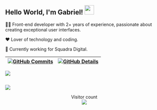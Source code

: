 ## Hello World, I'm Gabriel! <img src=https://github.com/TheDudeThatCode/TheDudeThatCode/blob/master/Assets/Earth.gif width="30">

👨‍💻 Front-end developer with 2+ years of experience, passionate about creating exceptional user interfaces.

❤️ Lover of technology and coding.

🏢 Currently working for Squadra Digital.

  
 | [![GitHub Commits](http://github-profile-summary-cards.vercel.app/api/cards/productive-time?username=GabrielLSobreira&theme=dracula&utcOffset=-3)](https://github.com/vn7n24fzkq/github-profile-summary-cards) | [![GitHub Details](http://github-profile-summary-cards.vercel.app/api/cards/profile-details?username=GabrielLSobreira&theme=dracula)](https://github.com/vn7n24fzkq/github-profile-summary-cards) |  
 | ----------- | ----------- |


 
  <div>
<a href="https://skillicons.dev"   >
  <img src="https://skillicons.dev/icons?i=html,css,javascript,typescript,react,next,vue,tailwind,sass,materialui,styledcomponents,bootstrap,git,nodejs,express,docker,linux,postman,vercel,mongodb,postgres" />
</a>
  <br />

  </div>

 
##
   <div>
     <img src="https://github-profile-trophy.vercel.app/?username=isaac545454&row=1&column=6&theme=dracula&margin-w=15&margin-h=15"/>
  </div>

<p align="center"> 
  Visitor count<br>
  <img src="https://profile-counter.glitch.me/GabrielLSobreira/count.svg" />
</p>
  
